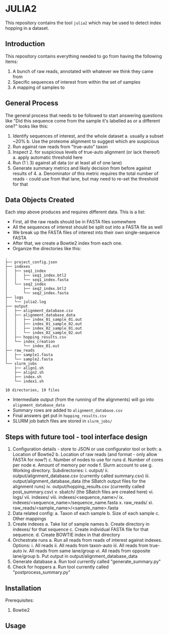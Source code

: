 # JULIA2

This repository contains the tool `julia2` which may be used to detect index hopping in a dataset.

## Introduction

This repository contains everything needed to go from having the following items:

1. A bunch of raw reads, annotated with whatever we think they came from
2. Specific sequences of interest from within the set of samples
3. A mapping of samples to 

## General Process

The general process that needs to be followed to start answering questions like "Did this sequence come from the sample it's labelled as or a different one?" looks like this:

1. Identify sequences of interest, and the whole dataset
   a. usually a subset ~20%
   b. Use the proteome alignment to suggest which are suspicious
2. Run against raw reads from "true-auto" taxon
3. Inspect 2. for suspicious levels of true-auto alignment (or lack thereof)
   a. apply automatic threshold here
4. Run (1 \ 3) against all data (or at least all of one lane)
5. Generate summary metrics and likely decision from before against results of 4.
   a. Denominator of this metric requires the total number of reads - could use from that lane, but may need to re-set the threshold for that

## Data Objects Created

Each step above produces and requires different data. This is a list:

- First, all the raw reads should be in FASTA files somewhere
- All the sequences of interest should be split out into a FASTA file as well
- We break up the FASTA files of interest into their own single-sequence FASTA
- After that, we create a Bowtie2 index from each one.
- Organize the directories like this:
```
.
├── project_config.json
├── indexes
│   ├── seq1_index
│   │   ├── seq1_index.btl2
│   │   └── seq1_index.fasta
│   └── seq2_index
│       ├── seq2_index.btl2
│       └── seq2_index.fasta
├── logs
│   └── julia2.log
├── output
│   ├── alignment_database.csv
│   ├── alignment_database_data
│   │   ├── index_01_sample_01.out
│   │   ├── index_01_sample_02.out
│   │   ├── index_02_sample_01.out
│   │   └── index_02_sample_02.out
│   ├── hopping_results.csv
│   └── index_creation
│       └── index_01.out
├── raw_reads
│   ├── sample1.fasta
│   └── sample2.fasta
└── slurm_jobs
    ├── align1.sh
    ├── align2.sh
    ├── index.sh
    └── index1.sh

10 directories, 19 files
```

- Intermediate output (from the running of the alignments) will go into `alignment_database_data`
- Summary rows are added to `alignment_database.csv`
- Final answers get put in `hopping_results.csv`
- SLURM job batch files are stored in `slurm_jobs/`

## Steps with future tool - tool interface design

1. Configuration details - store to JSON or use configurator tool or both:
	a. Location of Bowtie2
	b. Location of raw reads (and format - only allow FASTA for now?)
	c. Number of nodes to use for runs
	d. Number of cores per node
	e. Amount of memory per node
	f. Slurm account to use
	g. Working directory. Subdirectories:
	    i. output/
	    ii. output/alignment_database.csv (currently called summary.csv)
	    iii. output/alignment_database_data (the SBatch output files for the alignment runs)
	    iv. output/hopping_results.csv (currently called post_summary.csv)
	    v. sbatch/ (the SBatch files are created here)
	    vi. logs/
	    vii. indexes/
	    viii. indexes/<sequence_name>/<bowtie index files>
	    ix. indexes/<sequence_name>/sequence_name.fasta
	    x. raw_reads/
	    xi. raw_reads/<sample_name>/<sample_name>.fasta
2. Data related config:
    a. Taxon of each sample
    b. Size of each sample
    c. Other mappings 
2. Create indexes
    a. Take list of sample names
    b. Create directory in indexes/ for that sequence
    c. Create individual FASTA file for that sequence.
    d. Create BOWTIE index in that directory
3. Orchestrate runs
    a. Run all reads from reads of interest against indexes. Options:
        i. All reads
        ii. All reads from taxon-auto
        iii. All reads from true-auto
        iv. All reads from same lane/group
        vi. All reads from opposite lane/group
    b. Put output in output/alignment_database_data
4. Generate database
    a. Run tool currently called "generate_summary.py"
5. Check for hoppers
    a. Run tool currently called "postprocess_summary.py"

## Installation

Prerequisites:

1. Bowtie2

## Usage



